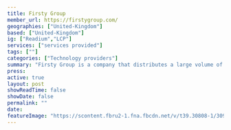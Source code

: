 ```yaml
---
title: Firsty Group 
member_url: https://firstygroup.com/
geographies: ["United-Kingdom"]
based: ["United-Kingdom"]
ig: ["Readium","LCP"] 
services: ["services provided"] 
tags: [""]
categories: ["Technology providers"]
summary: "Firsty Group is a company that distributes a large volume of EPUB in the UK and develops white-labeled Readium-based reading applications for multiple publishers. The operate Glassboxx, a solution for eBooks and audiobooks."
press:
active: true
layout: post
showReadTime: false
showDate: false
permalink: ""
date: 
featureImage: "https://scontent.fbru2-1.fna.fbcdn.net/v/t39.30808-1/309381954_440584414720850_6003490747986655585_n.png?stp=dst-png_p120x120&_nc_cat=100&ccb=1-7&_nc_sid=4da83f&_nc_ohc=gg76H0wSINIAX_9x75V&_nc_ht=scontent.fbru2-1.fna&oh=00_AfCCLIiX_a2YscW_r_J9lf9iNgFJziHmd_lLPOb_1FbHFQ&oe=659C56CB"
---
```

